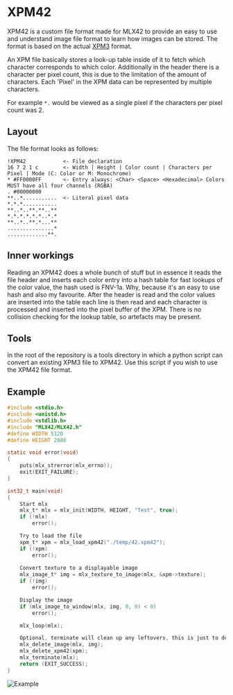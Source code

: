 <!----------------------------------------------------------------------------
Copyright @ 2021-2022 Codam Coding College. All rights reserved.
See copyright and license notice in the root project for more information.
----------------------------------------------------------------------------->

# XPM42

XPM42 is a custom file format made for MLX42 to provide an easy to use and understand image file format to learn how 
images can be stored. The format is based on the actual [XPM3](https://en.wikipedia.org/wiki/X_PixMap) format.

An XPM file basically stores a look-up table inside of it to fetch which character corresponds to which color. Additionally in the
header there is a character per pixel count, this is due to the limitation of the amount of characters. Each 'Pixel' in the XPM data can 
be represented by multiple characters.

For example `*.` would be viewed as a single pixel if the characters per pixel count was 2.

## Layout

The file format looks as follows:

```
!XPM42            <- File declaration
16 7 2 1 c        <- Width | Height | Color count | Characters per Pixel | Mode (C: Color or M: Monochrome)
* #FF0000FF       <- Entry always: <Char> <Space> <Hexadecimal> Colors MUST have all four channels (RGBA)
. #00000000
**..*...........  <- Literal pixel data
*.*.*...........
**..*..**.**..**
*.*.*.*.*.*..*.*
**..*..**.*...**
...............*
.............**.
```

## Inner workings

Reading an XPM42 does a whole bunch of stuff but in essence it reads the file header and inserts each color entry into a hash table for fast lookups of the color value, the hash used is FNV-1a. Why, because it's an easy to use hash and also my favourite. After the header is read and the color values are inserted into the table each line is then read and each character is processed and inserted into the pixel buffer of the XPM. There is no collision checking for the lookup table, so artefacts may be present.

## Tools

In the root of the repository is a tools directory in which a python script can convert an existing XPM3 file to XPM42.
Use this script if you wish to use the XPM42 file format.

## Example

```C
#include <stdio.h>
#include <unistd.h>
#include <stdlib.h>
#include "MLX42/MLX42.h"
#define WIDTH 5120
#define HEIGHT 2880

static void error(void)
{
	puts(mlx_strerror(mlx_errno));
	exit(EXIT_FAILURE);
}

int32_t	main(void)
{
	Start mlx
	mlx_t* mlx = mlx_init(WIDTH, HEIGHT, "Test", true);
	if (!mlx)
		error();

	Try to load the file
	xpm_t* xpm = mlx_load_xpm42("./temp/42.xpm42");
	if (!xpm)
		error();
	
	Convert texture to a displayable image
	mlx_image_t* img = mlx_texture_to_image(mlx, &xpm->texture);
	if (!img)
		error();

	Display the image
	if (mlx_image_to_window(mlx, img, 0, 0) < 0)
		error();

	mlx_loop(mlx);

	Optional, terminate will clean up any leftovers, this is just to demonstrate.
	mlx_delete_image(mlx, img);
	mlx_delete_xpm42(xpm);
	mlx_terminate(mlx);
	return (EXIT_SUCCESS);
}
```


![Example](./assets/XPM_Demo.png)
